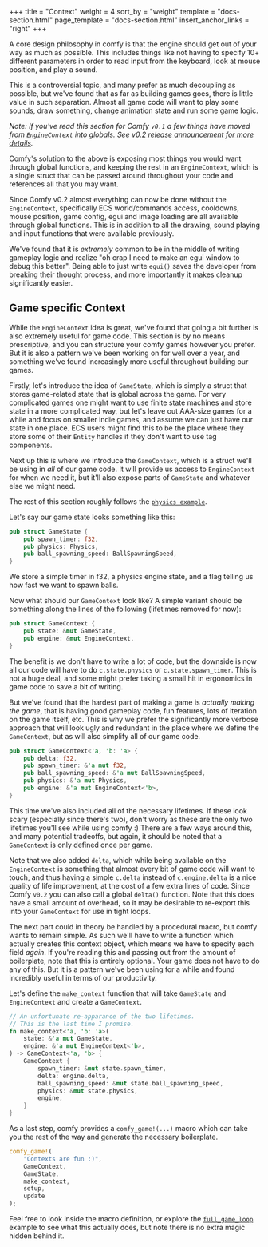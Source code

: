 +++
title = "Context"
weight = 4
sort_by = "weight"
template = "docs-section.html"
page_template = "docs-section.html"
insert_anchor_links = "right"
+++

A core design philosophy in comfy is that the engine should get out of
your way as much as possible. This includes things like not having to
specify 10+ different parameters in order to read input from the keyboard,
look at mouse position, and play a sound.

This is a controversial topic, and many prefer as much decoupling as possible,
but we've found that as far as building games goes, there is little value in
such separation. Almost all game code will want to play some sounds, draw
something, change animation state and run some game logic.

_Note: If you've read this section for Comfy `v0.1` a few things have moved
from `EngineContext` into globals. See [v0.2 release announcement for more
details](/blog/release-v0-2)._

Comfy's solution to the above is exposing most things you would want through global
functions, and keeping the rest in an `EngineContext`, which is a single struct
that can be passed around throughout your code and references all that you may want.

Since Comfy v0.2 almost everything can now be done without the `EngineContext`,
specifically ECS world/commands access, cooldowns, mouse position, game config,
egui and image loading are all available through global functions. This is in
addition to all the drawing, sound playing and input functions that were
available previously.

We've found that it is _extremely_ common to be in the middle of writing
gameplay logic and realize "oh crap I need to make an egui window to debug this
better". Being able to just write `egui()` saves the developer from breaking
their thought process, and more importantly it makes cleanup significantly
easier.

## Game specific Context

While the `EngineContext` idea is great, we've found that going a bit further
is also extremely useful for game code. This section is by no means
prescriptive, and you can structure your comfy games however you prefer. But it
is also a pattern we've been working on for well over a year, and something
we've found increasingly more useful throughout building our games.

Firstly, let's introduce the idea of `GameState`, which is simply a struct that
stores game-related state that is global across the game. For very complicated
games one might want to use finite state machines and store state in a more
complicated way, but let's leave out AAA-size games for a while and focus on
smaller indie games, and assume we can just have our state in one place. ECS
users might find this to be the place where they store some of their `Entity`
handles if they don't want to use tag components.

Next up this is where we introduce the `GameContext`, which is a struct we'll
be using in _all_ of our game code. It will provide us access to
`EngineContext` for when we need it, but it'll also expose parts of `GameState`
and whatever else we might need.

The rest of this section roughly follows the [`physics
example`](https://github.com/darthdeus/comfy/blob/master/comfy/examples/physics.rs).

Let's say our game state looks something like this:

```rust
pub struct GameState {
    pub spawn_timer: f32,
    pub physics: Physics,
    pub ball_spawning_speed: BallSpawningSpeed,
}
```

We store a simple timer in f32, a physics engine state, and a flag telling us
how fast we want to spawn balls.

Now what should our `GameContext` look like? A simple variant should be
something along the lines of the following (lifetimes removed for now):

```rust
pub struct GameContext {
    pub state: &mut GameState,
    pub engine: &mut EngineContext,
}
```

The benefit is we don't have to write a lot of code, but the downside is now
all our code will have to do `c.state.physics` or `c.state.spawn_timer`. This
is not a huge deal, and some might prefer taking a small hit in ergonomics in
game code to save a bit of writing.

But we've found that the hardest part of making a game is _actually making the
game_, that is having good gameplay code, fun features, lots of iteration on
the game itself, etc. This is why we prefer the significantly more verbose
approach that will look ugly and redundant in the place where we define the
`GameContext`, but as will also simplify all of our game code.

```rust
pub struct GameContext<'a, 'b: 'a> {
    pub delta: f32,
    pub spawn_timer: &'a mut f32,
    pub ball_spawning_speed: &'a mut BallSpawningSpeed,
    pub physics: &'a mut Physics,
    pub engine: &'a mut EngineContext<'b>,
}
```

This time we've also included all of the necessary lifetimes. If these look
scary (especially since there's two), don't worry as these are the only two
lifetimes you'll see while using comfy :) There are a few ways around this, and
many potential tradeoffs, but again, it should be noted that a `GameContext` is
only defined once per game.

Note that we also added `delta`, which while being available on the
`EngineContext` is something that almost every bit of game code will want to
touch, and thus having a simple `c.delta` instead of `c.engine.delta` is a nice
quality of life improvement, at the cost of a few extra lines of code. Since Comfy
`v0.2` you can also call a global `delta()` function. Note that this does have a small
amount of overhead, so it may be desirable to re-export this into your `GameContext`
for use in tight loops.

The next part could in theory be handled by a procedural macro, but comfy wants
to remain simple. As such we'll have to write a function which actually creates
this context object, which means we have to specify each field _again_. If
you're reading this and passing out from the amount of boilerplate, note that
this is entirely optional. Your game does not have to do any of this. But it is
a pattern we've been using for a while and found incredibly useful in terms of
our productivity.

Let's define the `make_context` function that will take `GameState` and
`EngineContext` and create a `GameContext`.

```rust
// An unfortunate re-apparance of the two lifetimes.
// This is the last time I promise.
fn make_context<'a, 'b: 'a>(
    state: &'a mut GameState,
    engine: &'a mut EngineContext<'b>,
) -> GameContext<'a, 'b> {
    GameContext {
        spawn_timer: &mut state.spawn_timer,
        delta: engine.delta,
        ball_spawning_speed: &mut state.ball_spawning_speed,
        physics: &mut state.physics,
        engine,
    }
}
```

As a last step, comfy provides a `comfy_game!(...)` macro which can take you the rest of the way
and generate the necessary boilerplate.

```rust
comfy_game!(
    "Contexts are fun :)",
    GameContext,
    GameState,
    make_context,
    setup,
    update
);
```

Feel free to look inside the macro definition, or explore the
[`full_game_loop`](https://github.com/darthdeus/comfy/blob/master/comfy/examples/full_game_loop.rs)
example to see what this actually does, but note there is no extra magic hidden behind it.

